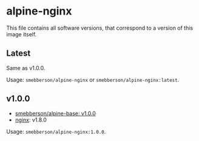 alpine-nginx
============

This file contains all software versions, that correspond to a version of this image itself.

## Latest

Same as v1.0.0.

Usage: `smebberson/alpine-nginx` or `smebberson/alpine-nginx:latest`.

## v1.0.0

- [smebberson/alpine-base: v1.0.0][smebbersonalpinebase]
- [nginx][nginx]: v1.8.0

Usage: `smebberson/alpine-nginx:1.0.0`.

[nginx]: http://nginx.org/
[smebbersonalpinebase]: https://github.com/smebberson/docker-alpine/blob/fdb9fca74d03ee1b21e47e3edd54f01cb4bf5ab6/alpine-base/Dockerfile
